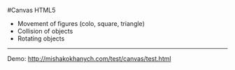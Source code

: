 #Canvas HTML5

- Movement of figures (colo, square, triangle)
- Collision of objects
- Rotating objects

--------------------------------------

Demo: http://mishakokhanych.com/test/canvas/test.html
